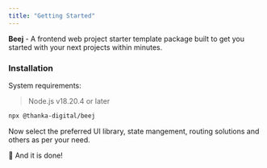 ```yaml
---
title: "Getting Started"
---
```


**Beej** - A frontend web project starter template package built to get you started with your next projects within minutes.

### Installation

System requirements:

> Node.js v18.20.4 or later

```bash
npx @thanka-digital/beej
```

Now select the preferred UI library, state mangement, routing solutions and others as per your need.

🎉 And it is done!
